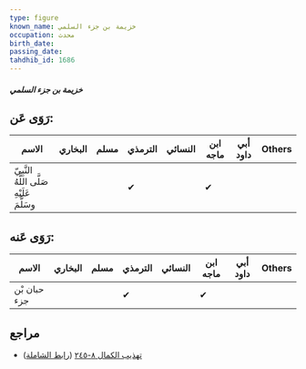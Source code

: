 ```yaml
---
type: figure
known_name: خزيمة بن جزء السلمي
occupation: محدث
birth_date:
passing_date:
tahdhib_id: 1686
---
```

##### خزيمة بن جزء السلمي

## رَوَى عَن:
| الاسم                                      | البخاري | مسلم | الترمذي | النسائي | ابن ماجه | أبي داود | Others |
| ------------------------------------------ | ------- | ---- | ------- | ------- | -------- | -------- | ------ |
| النَّبِيّ صَلَّى اللَّهُ عَلَيْهِ وسَلَّمَ |         |      | ✔       |         | ✔        |          |        |
## رَوَى عَنه:
| الاسم        | البخاري | مسلم | الترمذي | النسائي | ابن ماجه | أبي داود | Others |
| ------------ | ------- | ---- | ------- | ------- | -------- | -------- | ------ |
| حبان بْن جزء |         |      | ✔       |         | ✔        |          |        |
## مراجع
- [تهذيب الكمال ٨-٢٤٥](obsidian://open?vault=Tahdhib-al-Kamal&file=Figures/١٦٨٦-خزيمة%20بن%20جزء%20السلمي) ([رابط الشاملة](https://shamela.ws/book/3722/3956))